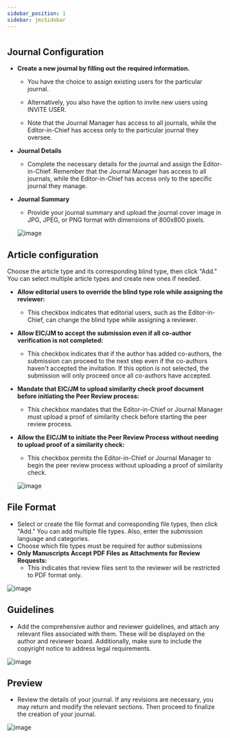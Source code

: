 ```yaml
---
sidebar_position: 1
sidebar: jmsSidebar
---
```

#

## **Journal Configuration**

- **Create a new journal by filling out the required information.**

  - You have the choice to assign existing users for the particular journal.

  - Alternatively, you also have the option to invite new users using INVITE USER.

  - Note that the Journal Manager has access to all journals, while the Editor-in-Chief has access only to the particular journal they oversee.

- **Journal  Details**

  - Complete the necessary details for the journal and assign the Editor-in-Chief. Remember that the Journal Manager has access to all journals, while the Editor-in-Chief has access only to the specific journal they manage.

- **Journal Summary**
  - Provide your journal summary and upload the journal cover image in JPG, JPEG, or PNG format with dimensions of 800x800 pixels.
  
  ![image](https://cdn.kryoni.com/kryoni/images/icons/eo-production-flow.png)

## **Article configuration**

Choose the article type and its corresponding blind type, then click "Add." You can select multiple article types and create new ones if needed.

- **Allow editorial users to override the blind type role while assigning the reviewer:**
  - This checkbox indicates that editorial users, such as the Editor-in-Chief, can change the blind type while assigning a reviewer.

- **Allow EIC/JM to accept the submission even if all co-author verification is not completed:**
  - This checkbox indicates that if the author has added co-authors, the submission can proceed to the next step even if the co-authors haven't accepted the invitation. If this option is not selected, the submission will only proceed once all co-authors have accepted.

- **Mandate that EIC/JM to upload similarity check proof document before initiating the Peer Review process:**
  - This checkbox mandates that the Editor-in-Chief or Journal Manager must upload a proof of similarity check before starting the peer review process.

- **Allow the EIC/JM to initiate the Peer Review Process without needing to upload proof of a similarity check:**
  - This checkbox permits the Editor-in-Chief or Journal Manager to begin the peer review process without uploading a proof of similarity check.

  ![image](https://cdn.kryoni.com/kryoni/images/icons/eo-production-flow.png)

## **File Format**

- Select or create the file format and corresponding file types, then click "Add." You can add multiple file types. Also, enter the submission language and categories.
- Choose which file types must be required for author submissions
- **Only Manuscripts Accept PDF Files as Attachments for Review Requests:**
  - This indicates that review files sent to the reviewer will be restricted to PDF format only.

![image](https://cdn.kryoni.com/kryoni/images/icons/eo-production-flow.png)

## **Guidelines**

- Add the comprehensive author and reviewer guidelines, and attach any relevant files associated with them. These will be displayed on the author and reviewer board. Additionally, make sure to include the copyright notice to address legal requirements.

![image](https://cdn.kryoni.com/kryoni/images/icons/eo-production-flow.png)

## **Preview**

- Review the details of your journal. If any revisions are necessary, you may return and modify the relevant sections. Then proceed to finalize the creation of your journal.

![image](https://cdn.kryoni.com/kryoni/images/icons/eo-production-flow.png)
